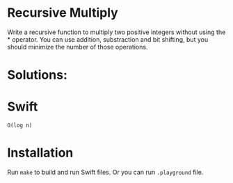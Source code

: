 # Recursive Multiply
Write a recursive function to multiply two positive integers without using the * operator. You can use addition, substraction and bit shifting, but you should minimize the number of those operations.
    
# Solutions:

# Swift
`O(log n)`

# Installation
Run `make` to build and run Swift files. Or you can run `.playground` file.